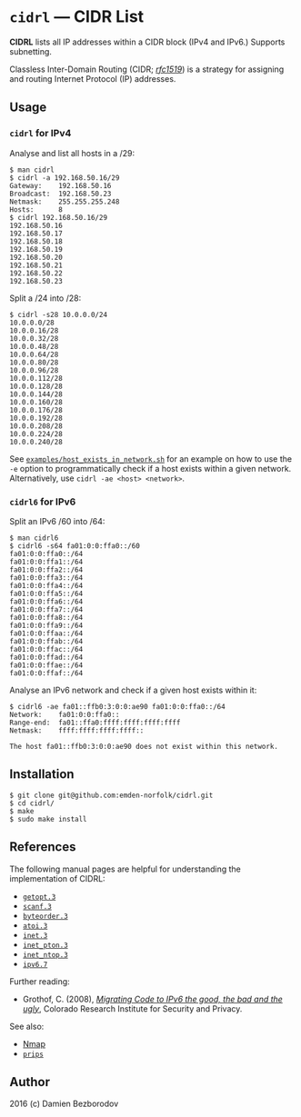 # `cidrl` — CIDR List

**CIDRL** lists all IP addresses within a CIDR block (IPv4 and IPv6.) Supports subnetting.

Classless Inter-Domain Routing (CIDR; *[rfc1519](https://tools.ietf.org/html/rfc1519)*) is a strategy for assigning and routing Internet Protocol (IP) addresses.

## Usage

### `cidrl` for IPv4

Analyse and list all hosts in a /29:

```console
$ man cidrl
$ cidrl -a 192.168.50.16/29
Gateway:    192.168.50.16
Broadcast:  192.168.50.23
Netmask:    255.255.255.248
Hosts:      8
$ cidrl 192.168.50.16/29
192.168.50.16
192.168.50.17
192.168.50.18
192.168.50.19
192.168.50.20
192.168.50.21
192.168.50.22
192.168.50.23
```

Split a /24 into /28:

```console
$ cidrl -s28 10.0.0.0/24
10.0.0.0/28
10.0.0.16/28
10.0.0.32/28
10.0.0.48/28
10.0.0.64/28
10.0.0.80/28
10.0.0.96/28
10.0.0.112/28
10.0.0.128/28
10.0.0.144/28
10.0.0.160/28
10.0.0.176/28
10.0.0.192/28
10.0.0.208/28
10.0.0.224/28
10.0.0.240/28
```

See [`examples/host_exists_in_network.sh`](examples/host_exists_in_network.sh) for an example on how to use the `-e` option to programmatically check if a host exists within a given network. Alternatively, use `cidrl -ae <host> <network>`.

### `cidrl6` for IPv6

Split an IPv6 /60 into /64:

```console
$ man cidrl6
$ cidrl6 -s64 fa01:0:0:ffa0::/60
fa01:0:0:ffa0::/64
fa01:0:0:ffa1::/64
fa01:0:0:ffa2::/64
fa01:0:0:ffa3::/64
fa01:0:0:ffa4::/64
fa01:0:0:ffa5::/64
fa01:0:0:ffa6::/64
fa01:0:0:ffa7::/64
fa01:0:0:ffa8::/64
fa01:0:0:ffa9::/64
fa01:0:0:ffaa::/64
fa01:0:0:ffab::/64
fa01:0:0:ffac::/64
fa01:0:0:ffad::/64
fa01:0:0:ffae::/64
fa01:0:0:ffaf::/64
```

Analyse an IPv6 network and check if a given host exists within it:

```console
$ cidrl6 -ae fa01::ffb0:3:0:0:ae90 fa01:0:0:ffa0::/64
Network:    fa01:0:0:ffa0::
Range-end:  fa01::ffa0:ffff:ffff:ffff:ffff
Netmask:    ffff:ffff:ffff:ffff::

The host fa01::ffb0:3:0:0:ae90 does not exist within this network.
```

## Installation

```console
$ git clone git@github.com:emden-norfolk/cidrl.git
$ cd cidrl/
$ make
$ sudo make install
```

## References

The following manual pages are helpful for understanding the implementation of CIDRL:

 * [`getopt.3`](https://man7.org/linux/man-pages/man3/getopt.3.html)
 * [`scanf.3`](https://man7.org/linux/man-pages/man3/scanf.3.html)
 * [`byteorder.3`](https://man7.org/linux/man-pages/man3/byteorder.3.html)
 * [`atoi.3`](https://man7.org/linux/man-pages/man3/atoi.3.html)
 * [`inet.3`](https://man7.org/linux/man-pages/man3/inet.3.html)
 * [`inet_pton.3`](https://man7.org/linux/man-pages/man3/inet_pton.3.html)
 * [`inet_ntop.3`](https://man7.org/linux/man-pages/man3/inet_ntop.3.html)
 * [`ipv6.7`](https://man7.org/linux/man-pages/man7/ipv6.7.html)

Further reading:

 * Grothof, C. (2008), [*Migrating Code to IPv6
the good, the bad and the ugly*](https://grothoff.org/christian/rmv608.pdf), Colorado Research Institute for Security and Privacy.

See also:

 * [Nmap](https://nmap.org/)
 * [`prips`](https://gitlab.com/prips/prips/)

## Author

2016 (c) Damien Bezborodov
